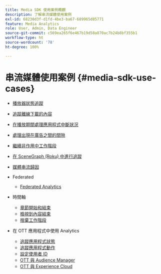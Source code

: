 ```yaml
---
title: Media SDK 使用案例概觀
description: 了解串流媒體使用案例
exl-id: 68230d3f-d1fd-4be3-ba67-689965d85771
feature: Media Analytics
role: User, Admin, Data Engineer
source-git-commit: c569ea265f6e467b19d58a870ac7b24b8bf355b1
workflow-type: ht
source-wordcount: '78'
ht-degree: 100%

---
```


# 串流媒體使用案例 {#media-sdk-use-cases}

* [播放器狀態追蹤](/help/use-cases/player-state-tracking/player-state-overview.md)
* [追蹤離線下載的內容](/help/use-cases/track-downloaded-content.md)
* [在播放期間處理應用程式中斷狀況](/help/use-cases/cookbook/app-interrupts.md)
* [處理出現在廣告之間的間隙](/help/use-cases/cookbook/fix-ad-play-ad.md)
* [繼續非作用中工作階段](/help/use-cases/cookbook/resuming-inactive.md)
* [在 SceneGraph (Roku) 中進行追蹤](/help/use-cases/cookbook/sdk-track-scenegraph.md)
* [媒體串流歸因](/help/use-cases/media-analytics-cookbook/media-dimensions.md)

* Federated
   * [Federated Analytics](/help/use-cases/federated-analytics.md)

* 時間軸
   * [章節開始和結束](/help/use-cases/timelines/chapter-start-end.md)
   * [檢視到內容結束](/help/use-cases/timelines/view-to-end-of-content.md)
   * [捨棄工作階段](/help/use-cases/timelines/user-abandons-session.md)

* 在 OTT 應用程式中使用 Analytics
   * [追蹤應用程式狀態](/help/use-cases/analytics-with-ott/track-app-states.md)
   * [追蹤應用程式動作](/help/use-cases/analytics-with-ott/track-app-actions.md)
   * [設定使用者 ID](/help/use-cases/analytics-with-ott/set-user-ids.md)
   * [OTT 與 Audience Manager](/help/use-cases/analytics-with-ott/ott-am.md)
   * [OTT 與 Experience Cloud](/help/use-cases/analytics-with-ott/ott-experience-cloud.md)
